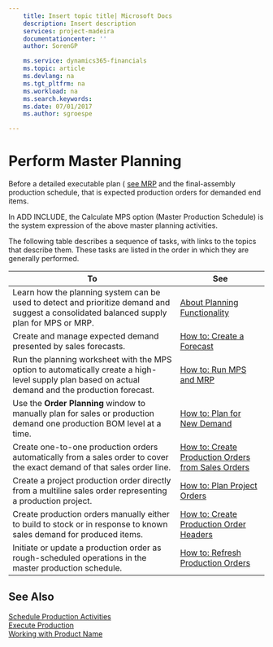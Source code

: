 ```yaml
---
    title: Insert topic title| Microsoft Docs
    description: Insert description
    services: project-madeira
    documentationcenter: ''
    author: SorenGP

    ms.service: dynamics365-financials
    ms.topic: article
    ms.devlang: na
    ms.tgt_pltfrm: na
    ms.workload: na
    ms.search.keywords:
    ms.date: 07/01/2017
    ms.author: sgroespe

---
```

# Perform Master Planning
Before a detailed executable plan \( [see MRP](../plan-for-resource-availability.md) and the final-assembly production schedule, that is expected production orders for demanded end items.  
  
 In ADD INCLUDE<!--[!INCLUDE[navnow](../../includes/navnow_md.md)]-->, the Calculate MPS option \(Master Production Schedule\) is the system expression of the above master planning activities.  
  
 The following table describes a sequence of tasks, with links to the topics that describe them. These tasks are listed in the order in which they are generally performed.  
  
|**To**|**See**|  
|------------|-------------|  
|Learn how the planning system can be used to detect and prioritize demand and suggest a consolidated balanced supply plan for MPS or MRP.|[About Planning Functionality](../about-planning-functionality.md)|  
|Create and manage expected demand presented by sales forecasts.|[How to: Create a Forecast](../how-to-create-a-forecast.md)|  
|Run the planning worksheet with the MPS option to automatically create a high-level supply plan based on actual demand and the production forecast.|[How to: Run MPS and MRP](../how-to-run-mps-and-mrp.md)|  
|Use the **Order Planning** window to manually plan for sales or production demand one production BOM level at a time.|[How to: Plan for New Demand](../how-to-plan-for-new-demand.md)|  
|Create one-to-one production orders automatically from a sales order to cover the exact demand of that sales order line.|[How to: Create Production Orders from Sales Orders](../how-to-create-production-orders-from-sales-orders.md)|  
|Create a project production order directly from a multiline sales order representing a production project.|[How to: Plan Project Orders](../how-to-plan-project-orders.md)|  
|Create production orders manually either to build to stock or in response to known sales demand for produced items.|[How to: Create Production Order Headers](../how-to-create-production-order-headers.md)|  
|Initiate or update a production order as rough-scheduled operations in the master production schedule.|[How to: Refresh Production Orders](../how-to-refresh-production-orders.md)|  
  
## See Also  
 [Schedule Production Activities](../schedule-production-activities.md)   
 [Execute Production](../execute-production.md)   
 [Working with Product Name](../working-with-$-p_1-product-name-$-.md)